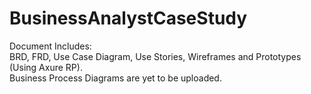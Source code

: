 # BusinessAnalystCaseStudy
Document Includes:\
BRD, FRD, Use Case Diagram, Use Stories, Wireframes and Prototypes (Using Axure RP).\
Business Process Diagrams are yet to be uploaded.
